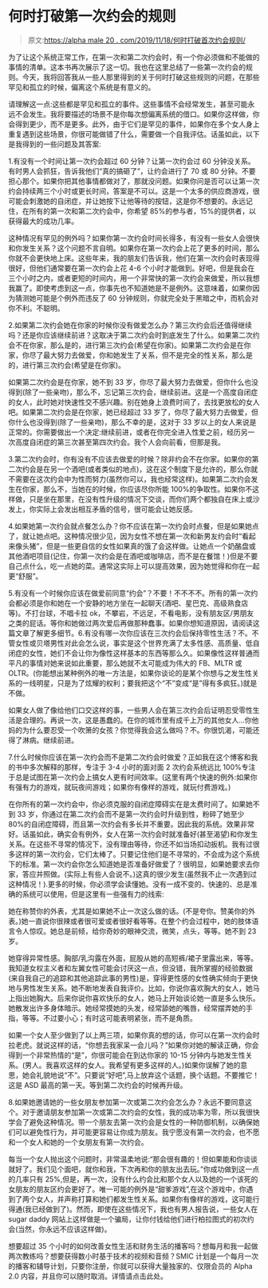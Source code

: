 # 何时打破第一次约会的规则

> 原文:[https://alpha male 20 . com/2019/11/18/何时打破首次约会规则/](https://alphamale20.com/2019/11/18/when-to-break-the-first-date-rules/)

为了让这个系统正常工作，在第一次和第二次约会时，有一个你必须做和不能做的事情的清单。这本书再次展示了这一切。我也在这里总结了一些第一次约会的规则。今天，我将回答我从一些人那里得到的关于何时打破这些规则的问题，在那些罕见和孤立的时候，偏离这个系统是有意义的。

请理解这一点:这些都是罕见和孤立的事件。这些事情不会经常发生，甚至可能永远不会发生。我将要描述的场景不是你每次想偏离系统的借口。如果你这样做，你会得到更少，而不是更多。此外，由于它们是罕见的事件，如果你在多个女人身上重复遇到这些场景，你很可能做错了什么，需要做一个自我评估。话虽如此，以下是我得到的一些问题及其答案:

1.有没有一个时间让第一次约会超过 60 分钟？让第一次约会过 60 分钟没关系。有时男人会抓狂，告诉我他们“真的搞砸了”，让约会进行了 70 或 80 分钟。不要担心那个。如果你把其他事情都做对了，那就没问题。如果你问是否可以让第一次约会持续两三个小时或更长时间，答案是不可以。这是一个太多的供应商游戏，很可能会刺激她的自闭症，并让她按下让他等待的按钮，这是你不想要的。永远记住，在所有的第一次和第二次约会中，你希望 85%的参与者，15%的提供者，以获得最大的成功几率。

这种情况有罕见的例外吗？如果你第一次约会时间长得多，有没有一些女人会很快和你发生关系？这个问题不言自明。如果你在第一次约会上花了更多的时间，那么你就不会更快地上床。这些年来，我的朋友们告诉我，他们在第一次约会时表现得很好，但他们通常要在第一次约会上花 4-6 个小时才能做到。好吧，但是我会在三个小时之内，或者更短的时间内，用一个非常快的第一次约会来做爱，所以我想我赢了。即使考虑到这一点，你事先也不知道她是不是例外。这意味着，如果你因为猜测她可能是个例外而违反了 60 分钟规则，你就完全处于黑暗之中，而机会对你不利。不聪明。

2.如果第二次约会她在你家的时候你没有做爱怎么办？第三次约会后还值得继续吗？还是你应该继续前进？这取决于第二次约会时到底发生了什么。如果第二次约会不在你家，那么是的，进行第三次约会(希望在你家)。如果第二次约会是在你家，你尽了最大努力去做爱，你和她发生了关系，但不是完全的性关系，那么是的，进行第三次约会(希望是在你家)。

如果第二次约会是在你家，她不到 33 岁，你尽了最大努力去做爱，但你什么也没得到(除了一些亲吻)，那么不，忘记第三次约会，继续前进。这是一个高度自闭症的女人，此时她对快速性交不感兴趣。别在她身上浪费时间了，去找更放松的女人吧。如果第二次约会是在你家，她已经超过 33 岁了，你尽了最大努力去做爱，但你什么也没得到(除了一些亲吻)，那么不幸的是，这对于 33 岁以上的女人来说是正常的。你需要做出一个决定:继续前进，或者在你完全进入性爱之前，经历另一次高度自闭症的第三次甚至第四次约会。我个人会向前看，但那是我。

3.第二次约会时，你有没有不应该去做爱的时候？除非约会不在你家。如果你的第二次约会是在另一个酒吧(或者类似的地点)，这在这个制度下是允许的，那么你就不需要在这次约会中为性而努力(虽然你可以，我也经常这样)。如果第二次约会发生在你家，那么不，当她在的时候，你应该尽你所能 100%的争取性。如果你不这样做，只是坐在那里，在没有性升级的情况下交谈，而你们两个都独自在床上或沙发上，你实际上会发出相互矛盾的信号，很可能会让她反感。

4.如果她第一次约会就点餐怎么办？你不应该在第一次约会时点餐，但是如果她点了，就让她点吧。这种情况很少见，因为女性不想在第一次和新男友约会时“看起来像头猪”，但是一些更自信的女性如果真的饿了会这样做。让她点一个奶酪盘或其他酒吧项目(记住，你第一次约会是在酒吧或咖啡店，而不是在餐馆！)但是不要自己点什么，吃一点她的菜。通常这实际上可以提高效果，因为她觉得和你在一起更“舒服”。

5.有没有一个时候你应该在做爱前同意“约会”？不要！不不不不。所有的第一次约会都必须是你和她在一个安静的地方坐在一起聊天(酒吧、星巴克、高级熟食店等)。不打台球，不唱卡拉 ok，不攀岩，不远足，不看电影，没有朋友区/男朋友之类的屁话。等你和她做过两次爱后再做那种蠢事。如果你想知道原因，请阅读这篇文章了解更多细节。6.有没有哪一次你应该在三次约会后保持零性生活？不。不管女性或贝塔男性对此会怎么说，事实是这个世界充满了太多性感、高质量、低自闭症的女性，她们不会让你为像性这样基本的东西等那么久。如果像性这样普通而平凡的事情对她来说如此重要，那么她就不太可能成为伟大的 FB、MLTR 或 OLTR。(你能想出某种例外的唯一方法是，如果你谈论的是某个你想与之发生性关系的一线明星，只是为了炫耀的权利；要我把这个“不”变成“是”得有多疯狂。)就是不做。

如果女人做了像给他们口交这样的事，一些男人会在第三次约会后证明忍受零性生活是合理的。再说一次，这是愚蠢的。在你的城市里有成千上万的其他女人…你他妈的为什么要忍受一个吹箫的女孩？你觉得我会这么做吗？不。你很饥渴，可能还得了淋病。继续前进。

7.什么时候你应该在第一次约会而不是第二次约会时做爱？正如我在这个博客和我的书中多次解释的那样，专注于 3-4 小时的面对面 2 次约会系统远比 100%专注于总是试图在第一次约会上搞女人更有时间效率。(这里有两个快速的例外:如果你有强有力的游戏，就玩夜间游戏；如果你有像样的游戏，就玩付费游戏。)

在你所有的第一次约会中，你必须克服的自闭症障碍实在是太费时间了。如果她不到 33 岁，你通过在第二次约会而不是第一次约会时升级到性，粉碎了她至少 80%的自闭症障碍，而且第一次约会有多长并不重要。因此我的系统。效果非常好。话虽如此，确实会有例外，女人在第一次约会时就准备好(甚至渴望)和你发生关系。在这些不寻常的情况下，没有理由等待，你还不如当场扣动扳机。我有过很多这样的第一次约会，它们太棒了。只要记住他们是不寻常的，不会成为这个系统下的标准。第一次约会你怎么知道她是否准备好做爱了？很明显，如果她要求去你家，答应并照做。(实际上有些人会说不。)这真的很少发生(虽然我不止一次遇到过这种情况！).更多的时候，你必须学会读懂她。没有一成不变的、快速的、总是准确的系统可以使用，但是这里有一些强有力的线索:

她在称赞你的外表，尤其是如果她不止一次这么做的话。(不是夸你。赞美你的外表。)她一直说你很辣或者很可爱或者很好看等等。在整个约会过程中，她的肢体语言令人惊叹。她总是前倾，给你奇妙的眼神交流，微笑，点头，等等。她不到 23 岁。

她穿得异常性感。胸部/乳沟露在外面，屁股从她的高短裤/裙子里露出来，等等。我知道女权主义者和左翼女性可能会讨厌这一点，但没错，我所掌握的经验数据(来自我自己的追踪和其他追踪此事的男性)是，穿得更性感的女性确实倾向于更快地与男性发生关系。她不断地发表自我评价。比如，你说你喜欢胸大的女人，她马上指出她胸大。后来你说你喜欢快乐的女人，她马上开始谈论她一直是多么快乐。她散发出许多身体暗示。她经常摸她的头发，经常舔她的嘴唇，经常摆弄她的手指，等等。不过要小心；有时这可能表明紧张，而不是角质。

如果一个女人至少做到了以上两三项，如果你真的想的话，你可以在第一次约会时拉老虎。就说这样的话，“你想去我家呆一会儿吗？”如果你对她的解读正确，你会得到一个非常热情的“是”，你很可能会在到达你家的 10-15 分钟内与她发生性关系。(男人。我喜欢这样的女人。我希望有更多这样的人。)如果你误解了她的意思，她会礼貌地说“不”。只要说“好吧”,马上放弃这个话题，换个话题。不要推它！这是 ASD 最高的第一天。等到第二次约会的时候再升级。

8.如果她邀请她的一些女朋友参加第一次或第二次约会怎么办？永远不要同意这个。对于邀请朋友参加第一次或第二次约会的女性，我的成功率为零，所以我很快学会了避免这种情况。带一个朋友去第一次约会是女性的一种防御机制，以确保她们可以避免性行为，并可能更容易让你成为朋友。我宁愿没有第一次约会，也不愿和一个女人和她的一个女朋友有第一次约会。

每当一个女人抛出这个问题时，非常温柔地说:“那会很有趣的！但如果能和你谈谈就好了。我们见个面吧，就你和我，下次再和你的朋友出去玩。”你成功做到这一点的几率只有 25%,但是，再一次，没有什么约会比和那个女人以及她的一个该死的女朋友的朋友区约会更好了。唯一可能的例外是“甜爹游戏”,在这个游戏中，你遇到了两个女人，并声称打算和她们都发生性关系。如果你有像样的游戏，这可能行得通(我已经做到了)。然而，即使在这些情况下，我也有男人报告说，一些女人在 sugar daddy 网站上这样做是一个骗局，让你付钱给他们进行柏拉图式的初次约会(当然，你永远不应该这样做)。

想要超过 35 个小时的如何改善女性生活和财务生活的播客吗？想每月和我一起做两次教练吗？想要获得数小时基于技术的视频和音频？SMIC 计划是一个每月一次的播客和辅导计划，只要你注册，你就可以获得大量独家的、仅限会员的 Alpha 2.0 内容，并且你可以随时取消。详情请点击此处。